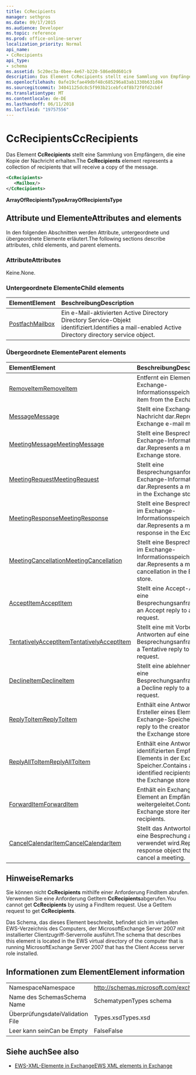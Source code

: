 ```yaml
---
title: CcRecipients
manager: sethgros
ms.date: 09/17/2015
ms.audience: Developer
ms.topic: reference
ms.prod: office-online-server
localization_priority: Normal
api_name:
- CcRecipients
api_type:
- schema
ms.assetid: 5c20ec3a-0bee-4e67-b220-586ed0d601c9
description: Das Element CcRecipients stellt eine Sammlung von Empfängern, die eine Kopie der Nachricht erhalten.
ms.openlocfilehash: 0afe19cfae49dbf48c685296a83ab1330b631d04
ms.sourcegitcommit: 34041125dc8c5f993b21cebfc4f8b72f0fd2cb6f
ms.translationtype: MT
ms.contentlocale: de-DE
ms.lasthandoff: 06/11/2018
ms.locfileid: "19757556"
---
```

# <a name="ccrecipients"></a><span data-ttu-id="e98b4-103">CcRecipients</span><span class="sxs-lookup"><span data-stu-id="e98b4-103">CcRecipients</span></span>

<span data-ttu-id="e98b4-104">Das Element **CcRecipients** stellt eine Sammlung von Empfängern, die eine Kopie der Nachricht erhalten.</span><span class="sxs-lookup"><span data-stu-id="e98b4-104">The **CcRecipients** element represents a collection of recipients that will receive a copy of the message.</span></span> 
  
```xml
<CcRecipients>
   <Mailbox/>
</CcRecipients>
```

 <span data-ttu-id="e98b4-105">**ArrayOfRecipientsType**</span><span class="sxs-lookup"><span data-stu-id="e98b4-105">**ArrayOfRecipientsType**</span></span>
## <a name="attributes-and-elements"></a><span data-ttu-id="e98b4-106">Attribute und Elemente</span><span class="sxs-lookup"><span data-stu-id="e98b4-106">Attributes and elements</span></span>

<span data-ttu-id="e98b4-107">In den folgenden Abschnitten werden Attribute, untergeordnete und übergeordnete Elemente erläutert.</span><span class="sxs-lookup"><span data-stu-id="e98b4-107">The following sections describe attributes, child elements, and parent elements.</span></span>
  
### <a name="attributes"></a><span data-ttu-id="e98b4-108">Attribute</span><span class="sxs-lookup"><span data-stu-id="e98b4-108">Attributes</span></span>

<span data-ttu-id="e98b4-109">Keine.</span><span class="sxs-lookup"><span data-stu-id="e98b4-109">None.</span></span>
  
### <a name="child-elements"></a><span data-ttu-id="e98b4-110">Untergeordnete Elemente</span><span class="sxs-lookup"><span data-stu-id="e98b4-110">Child elements</span></span>

|<span data-ttu-id="e98b4-111">**Element**</span><span class="sxs-lookup"><span data-stu-id="e98b4-111">**Element**</span></span>|<span data-ttu-id="e98b4-112">**Beschreibung**</span><span class="sxs-lookup"><span data-stu-id="e98b4-112">**Description**</span></span>|
|:-----|:-----|
|[<span data-ttu-id="e98b4-113">Postfach</span><span class="sxs-lookup"><span data-stu-id="e98b4-113">Mailbox</span></span>](mailbox.md) <br/> |<span data-ttu-id="e98b4-114">Ein e-Mail-aktivierten Active Directory Directory Service-Objekt identifiziert.</span><span class="sxs-lookup"><span data-stu-id="e98b4-114">Identifies a mail-enabled Active Directory directory service object.</span></span>  <br/> |
   
### <a name="parent-elements"></a><span data-ttu-id="e98b4-115">Übergeordnete Elemente</span><span class="sxs-lookup"><span data-stu-id="e98b4-115">Parent elements</span></span>

|<span data-ttu-id="e98b4-116">**Element**</span><span class="sxs-lookup"><span data-stu-id="e98b4-116">**Element**</span></span>|<span data-ttu-id="e98b4-117">**Beschreibung**</span><span class="sxs-lookup"><span data-stu-id="e98b4-117">**Description**</span></span>|
|:-----|:-----|
|[<span data-ttu-id="e98b4-118">RemoveItem</span><span class="sxs-lookup"><span data-stu-id="e98b4-118">RemoveItem</span></span>](removeitem.md) <br/> |<span data-ttu-id="e98b4-119">Entfernt ein Element aus dem Exchange-Informationsspeicher.</span><span class="sxs-lookup"><span data-stu-id="e98b4-119">Removes an item from the Exchange store.</span></span>  <br/> |
|[<span data-ttu-id="e98b4-120">Message</span><span class="sxs-lookup"><span data-stu-id="e98b4-120">Message</span></span>](message-ex15websvcsotherref.md) <br/> |<span data-ttu-id="e98b4-121">Stellt eine Exchange-E-Mail-Nachricht dar.</span><span class="sxs-lookup"><span data-stu-id="e98b4-121">Represents an Exchange e-mail message.</span></span>  <br/> |
|[<span data-ttu-id="e98b4-122">MeetingMessage</span><span class="sxs-lookup"><span data-stu-id="e98b4-122">MeetingMessage</span></span>](meetingmessage.md) <br/> |<span data-ttu-id="e98b4-123">Stellt eine Besprechung im Exchange-Informationsspeicher dar.</span><span class="sxs-lookup"><span data-stu-id="e98b4-123">Represents a meeting in the Exchange store.</span></span>  <br/> |
|[<span data-ttu-id="e98b4-124">MeetingRequest</span><span class="sxs-lookup"><span data-stu-id="e98b4-124">MeetingRequest</span></span>](meetingrequest.md) <br/> |<span data-ttu-id="e98b4-125">Stellt eine Besprechungsanforderung im Exchange-Informationsspeicher dar.</span><span class="sxs-lookup"><span data-stu-id="e98b4-125">Represents a meeting request in the Exchange store.</span></span>  <br/> |
|[<span data-ttu-id="e98b4-126">MeetingResponse</span><span class="sxs-lookup"><span data-stu-id="e98b4-126">MeetingResponse</span></span>](meetingresponse.md) <br/> |<span data-ttu-id="e98b4-127">Stellt eine Besprechungsantwort im Exchange-Informationsspeicher dar.</span><span class="sxs-lookup"><span data-stu-id="e98b4-127">Represents a meeting response in the Exchange store.</span></span>  <br/> |
|[<span data-ttu-id="e98b4-128">MeetingCancellation</span><span class="sxs-lookup"><span data-stu-id="e98b4-128">MeetingCancellation</span></span>](meetingcancellation.md) <br/> |<span data-ttu-id="e98b4-129">Stellt eine Besprechungsabsage im Exchange-Informationsspeicher dar.</span><span class="sxs-lookup"><span data-stu-id="e98b4-129">Represents a meeting cancellation in the Exchange store.</span></span>  <br/> |
|[<span data-ttu-id="e98b4-130">AcceptItem</span><span class="sxs-lookup"><span data-stu-id="e98b4-130">AcceptItem</span></span>](acceptitem.md) <br/> |<span data-ttu-id="e98b4-131">Stellt eine Accept-Antwort auf eine Besprechungsanfrage.</span><span class="sxs-lookup"><span data-stu-id="e98b4-131">Represents an Accept reply to a meeting request.</span></span>  <br/> |
|[<span data-ttu-id="e98b4-132">TentativelyAcceptItem</span><span class="sxs-lookup"><span data-stu-id="e98b4-132">TentativelyAcceptItem</span></span>](tentativelyacceptitem.md) <br/> |<span data-ttu-id="e98b4-133">Stellt eine mit Vorbehalt Antworten auf eine Besprechungsanfrage.</span><span class="sxs-lookup"><span data-stu-id="e98b4-133">Represents a Tentative reply to a meeting request.</span></span>  <br/> |
|[<span data-ttu-id="e98b4-134">DeclineItem</span><span class="sxs-lookup"><span data-stu-id="e98b4-134">DeclineItem</span></span>](declineitem.md) <br/> |<span data-ttu-id="e98b4-135">Stellt eine ablehnen Antwort auf eine Besprechungsanfrage.</span><span class="sxs-lookup"><span data-stu-id="e98b4-135">Represents a Decline reply to a meeting request.</span></span>  <br/> |
|[<span data-ttu-id="e98b4-136">ReplyToItem</span><span class="sxs-lookup"><span data-stu-id="e98b4-136">ReplyToItem</span></span>](replytoitem.md) <br/> |<span data-ttu-id="e98b4-137">Enthält eine Antwort an den Ersteller eines Elements in der Exchange-Speicher.</span><span class="sxs-lookup"><span data-stu-id="e98b4-137">Contains a reply to the creator of an item in the Exchange store.</span></span>  <br/> |
|[<span data-ttu-id="e98b4-138">ReplyAllToItem</span><span class="sxs-lookup"><span data-stu-id="e98b4-138">ReplyAllToItem</span></span>](replyalltoitem.md) <br/> |<span data-ttu-id="e98b4-139">Enthält eine Antwort an alle identifizierten Empfänger eines Elements in der Exchange-Speicher.</span><span class="sxs-lookup"><span data-stu-id="e98b4-139">Contains a reply to all identified recipients of an item in the Exchange store.</span></span>  <br/> |
|[<span data-ttu-id="e98b4-140">ForwardItem</span><span class="sxs-lookup"><span data-stu-id="e98b4-140">ForwardItem</span></span>](forwarditem.md) <br/> |<span data-ttu-id="e98b4-141">Enthält ein Exchange-Speicher-Element an Empfänger weitergeleitet.</span><span class="sxs-lookup"><span data-stu-id="e98b4-141">Contains an Exchange store item to forward to recipients.</span></span>  <br/> |
|[<span data-ttu-id="e98b4-142">CancelCalendarItem</span><span class="sxs-lookup"><span data-stu-id="e98b4-142">CancelCalendarItem</span></span>](cancelcalendaritem.md) <br/> |<span data-ttu-id="e98b4-143">Stellt das Antwortobjekt, das Sie eine Besprechung absagen verwendet wird.</span><span class="sxs-lookup"><span data-stu-id="e98b4-143">Represents the response object that is used to cancel a meeting.</span></span>  <br/> |
   
## <a name="remarks"></a><span data-ttu-id="e98b4-144">Hinweise</span><span class="sxs-lookup"><span data-stu-id="e98b4-144">Remarks</span></span>

<span data-ttu-id="e98b4-p101">Sie können nicht **CcRecipients** mithilfe einer Anforderung FindItem abrufen. Verwenden Sie eine Anforderung GetItem **CcRecipients**abgerufen.</span><span class="sxs-lookup"><span data-stu-id="e98b4-p101">You cannot get **CcRecipients** by using a FindItem request. Use a GetItem request to get **CcRecipients**.</span></span>
  
<span data-ttu-id="e98b4-147">Das Schema, das dieses Element beschreibt, befindet sich im virtuellen EWS-Verzeichnis des Computers, der MicrosoftExchange Server 2007 mit installierter Clientzugriff-Serverrolle ausführt.</span><span class="sxs-lookup"><span data-stu-id="e98b4-147">The schema that describes this element is located in the EWS virtual directory of the computer that is running MicrosoftExchange Server 2007 that has the Client Access server role installed.</span></span>
  
## <a name="element-information"></a><span data-ttu-id="e98b4-148">Informationen zum Element</span><span class="sxs-lookup"><span data-stu-id="e98b4-148">Element information</span></span>

|||
|:-----|:-----|
|<span data-ttu-id="e98b4-149">Namespace</span><span class="sxs-lookup"><span data-stu-id="e98b4-149">Namespace</span></span>  <br/> |http://schemas.microsoft.com/exchange/services/2006/types  <br/> |
|<span data-ttu-id="e98b4-150">Name des Schemas</span><span class="sxs-lookup"><span data-stu-id="e98b4-150">Schema Name</span></span>  <br/> |<span data-ttu-id="e98b4-151">Schematypen</span><span class="sxs-lookup"><span data-stu-id="e98b4-151">Types schema</span></span>  <br/> |
|<span data-ttu-id="e98b4-152">Überprüfungsdatei</span><span class="sxs-lookup"><span data-stu-id="e98b4-152">Validation File</span></span>  <br/> |<span data-ttu-id="e98b4-153">Types.xsd</span><span class="sxs-lookup"><span data-stu-id="e98b4-153">Types.xsd</span></span>  <br/> |
|<span data-ttu-id="e98b4-154">Leer kann sein</span><span class="sxs-lookup"><span data-stu-id="e98b4-154">Can be Empty</span></span>  <br/> |<span data-ttu-id="e98b4-155">False</span><span class="sxs-lookup"><span data-stu-id="e98b4-155">False</span></span>  <br/> |
   
## <a name="see-also"></a><span data-ttu-id="e98b4-156">Siehe auch</span><span class="sxs-lookup"><span data-stu-id="e98b4-156">See also</span></span>



- [<span data-ttu-id="e98b4-157">EWS-XML-Elemente in Exchange</span><span class="sxs-lookup"><span data-stu-id="e98b4-157">EWS XML elements in Exchange</span></span>](ews-xml-elements-in-exchange.md)

